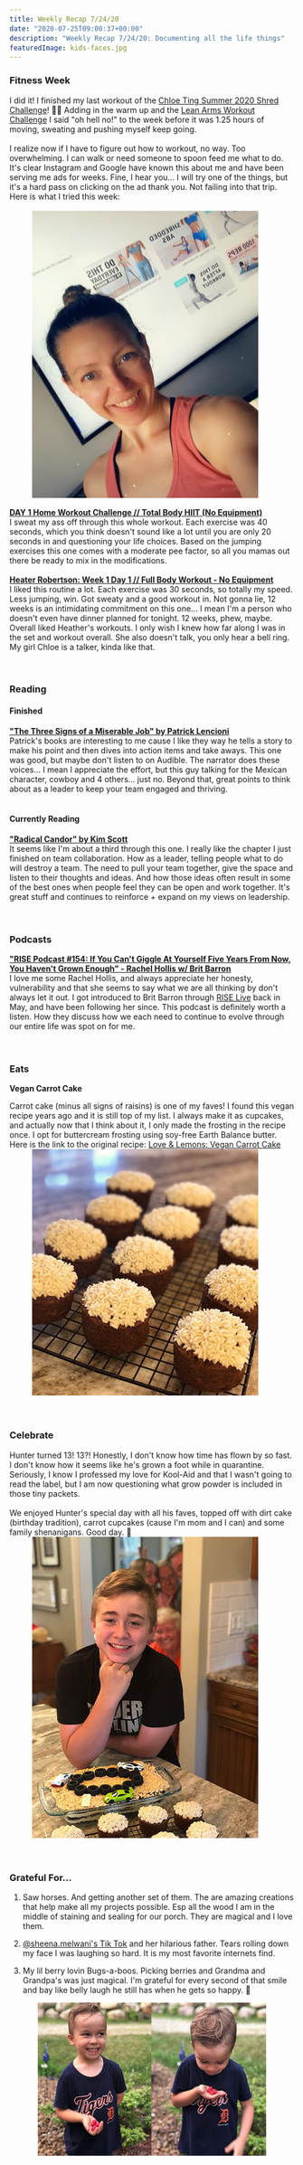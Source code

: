 ```yaml
---
title: Weekly Recap 7/24/20
date: "2020-07-25T09:00:37+00:00"
description: "Weekly Recap 7/24/20: Documenting all the life things"
featuredImage: kids-faces.jpg
---
```


### Fitness Week
<div class="split">
<div>
I did it! I finished my last workout of the <a href="https://www.chloeting.com/program/2020/summer-shred-challenge.html" target="_blank" rel="noopener">Chloe Ting Summer 2020 Shred Challenge</a>! 🤸‍♀️ Adding in the warm up and the <a href="https://www.youtube.com/watch?v=5qCjyzbKmAE&feature=youtu.be" target="_blank" rel="noopener">Lean Arms Workout Challenge</a> I said "oh hell no!" to the week before it was 1.25 hours of moving, sweating and pushing myself keep going.
<br />
<br />
I realize now if I have to figure out how to workout, no way. Too overwhelming. I can walk or need someone to spoon feed me what to do. It's clear Instagram and Google have known this about me and have been serving me ads for weeks. Fine, I hear you... I will try one of the things, but it's a hard pass on clicking on the ad thank you. Not failing into that trip.  Here is what I tried this week:
<br />
<br />
</div>
<div style="min-width: 200px; margin-left: 40px"><img src='./chloe-ting-day-28.jpg' alt="Chloe Ting Summer Shred Challenge 2020 Complete"/></div>
</div>

<a href="https://www.youtube.com/watch?v=31BiQiXk8jQ" target="_blank" rel="noopener">**DAY 1 Home Workout Challenge // Total Body HIIT (No Equipment)**</a><br />I sweat my ass off through this whole workout. Each exercise was 40 seconds, which you think doesn't sound like a lot until you are only 20 seconds in and questioning your life choices. Based on the jumping exercises this one comes with a moderate pee factor, so all you mamas out there be ready to mix in the modifications. 
<br />
<br />
<a href="https://www.youtube.com/watch?v=azF7RsPXB2k" target="_blank" rel="noopener">**Heater Robertson: Week 1 Day 1 // Full Body Workout - No Equipment**</a><br/>I liked this routine a lot. Each exercise was 30 seconds, so totally my speed. Less jumping, win. Got sweaty and a good workout in. Not gonna lie, 12 weeks is an intimidating commitment on this one... I mean I'm a person who doesn't even have dinner planned for tonight. 12 weeks, phew, maybe.
<br/>
Overall liked Heather's workouts. I only wish I knew how far along I was in the set and workout overall. She also doesn't talk, you only hear a bell ring. My girl Chloe is a talker, kinda like that. 
<br/>
<br/>
<br/>

### Reading
#### Finished 
<a href="https://www.goodreads.com/book/show/749937.The_Three_Signs_of_a_Miserable_Job" target="_blank" rel="noopener">**"The Three Signs of a Miserable Job" by Patrick Lencioni**</a><br />Patrick's books are interesting to me cause I like they way he tells a story to make his point and then dives into action items and take aways. This one was good, but maybe don't listen to on Audible. The narrator does these voices... I mean I appreciate the effort, but this guy talking for the Mexican character, cowboy and 4 others... just no. Beyond that, great points to think about as a leader to keep your team engaged and thriving. 
<br /><br />

#### Currently Reading
<a href="https://www.radicalcandor.com/" target="_blank" rel="noopener">**"Radical Candor" by Kim Scott**</a><br/>It seems like I'm about a third through this one. I really like the chapter I just finished on team collaboration. How as a leader, telling people what to do will destroy a team. The need to pull your team together, give the space and listen to their thoughts and ideas. And how those ideas often result in some of the best ones when people feel they can be open and work together. It's great stuff and continues to reinforce + expand on my views on leadership. 
<br />
<br />
<br />

### Podcasts
<a href="https://open.spotify.com/episode/3Qgfq8cLlUWKnkcRfTh3mB?si=-8qzGcD1Twabdh-kV6EaAA" target="_blank" rel="noopener">**"RISE Podcast #154: If You Can't Giggle At Yourself Five Years From Now, You Haven't Grown Enough" - Rachel Hollis w/ Brit Barron**</a><br/>I love me some Rachel Hollis, and always appreciate her honesty, vulnerability and that she seems to say what we are all thinking by don't always let it out. I got introduced to Brit Barron through <a href="https://thehollisco.com/pages/rise-live" target="_blank" rel="noopener">RISE Live</a> back in May, and have been following her since. This podcast is definitely worth a listen. How they discuss how we each need to continue to evolve through our entire life was spot on for me. 
<br />
<br />
<br />

### Eats
**Vegan Carrot Cake**<br/>
<div class="split">
<div>Carrot cake (minus all signs of raisins) is one of my faves! I found this vegan recipe years ago and it is still top of my list. I always make it as cupcakes, and actually now that I think about it, I only made the frosting in the recipe once. I opt for buttercream frosting using soy-free Earth Balance butter. Here is the link to the original recipe: <a href="https://www.loveandlemons.com/vegan-carrot-cake/" target="_blank" rel="noopener">Love & Lemons: Vegan Carrot Cake</a></div>
<div style="min-width: 150px; margin-left: 40px"><img src='./vegan-carrot-cake.jpg' alt='Vegan carrot cake'/></div>
</div>
<br />
<br />

### Celebrate
<div class="split">
<div>Hunter turned 13! 13?! Honestly, I don't know how time has flown by so fast. I don't know how it seems like he's grown a foot while in quarantine. Seriously, I know I professed my love for Kool-Aid and that I wasn't going to read the label, but I am now questioning what grow powder is included in those tiny packets.
<br/><br/>
We enjoyed Hunter's special day with all his faves, topped off with dirt cake (birthday tradition), carrot cupcakes (cause I'm mom and I can) and some family shenanigans. Good day. 🥳
</div>
<div style="min-width: 150px; margin-left: 40px"><img src='./hunter-birthday.jpg' alt='Happy 13th birthday Hunter'/></div>
</div>
<br />
<br />

### Grateful For...
1. Saw horses. And getting another set of them. The are amazing creations that help make all my projects possible. Esp all the wood I am in the middle of staining and sealing for our porch. They are magical and I love them. 

2. <a href="https://www.tiktok.com/@sheena.melwani?lang=en" target="_blank" rel="noopener">@sheena.melwani's Tik Tok</a> and her hilarious father. Tears rolling down my face I was laughing so hard. It is my most favorite internets find.

3. My lil berry lovin Bugs-a-boos. Picking berries and Grandma and Grandpa's was just magical. I'm grateful for every second of that smile and bay like belly laugh he still has when he gets so happy. 🥰
<div style="width: 80%; margin: auto"><img src='./hudson-berries.jpg' alt='Bugs + berries'/></div>
<br />
<br />
<br />
